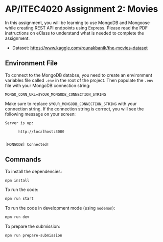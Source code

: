 # AP/ITEC4020 Assignment 2: Movies

In this assignment, you will be learning to use MongoDB and Mongoose while creating
REST API endpoints using Express. Please read the PDF instructions on
eClass to understand what is needed to complete the assignment.

- Dataset: https://www.kaggle.com/rounakbanik/the-movies-dataset

## Environment File

To connect to the MongoDB databse, you need to create an environment variables file
called `.env` in the root of the project. Then populate the `.env` file with your
MongoDB connection string:

```env
MONGO_CONN_URL=$YOUR_MONGODB_CONNECTION_STRING
```

Make sure to replace `$YOUR_MONGODB_CONNECTION_STRING` with your connection string.
If the connection string is correct, you will see the following message on your screen:

```output
Server is up:

      http://localhost:3000


[MONGODB] Connected!
```

## Commands

To install the dependencies:

```sh
npm install
```

To run the code:

```sh
npm run start
```

To run the code in development mode (using `nodemon`):

```sh
npm run dev
```

To prepare the submission:

```sh
npm run prepare-submission
```

